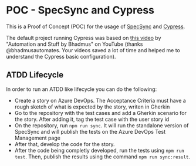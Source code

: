 # POC - SpecSync and Cypress

This is a Proof of Concept (POC) for the usage of [SpecSync](https://www.specsolutions.eu/specsync/) and [Cypress](https://www.cypress.io/).

The default project running Cypress was based on [this video](https://youtu.be/bboMTD-c2vc) by "Automation and Stuff by Bhadmus" on YouTube (thanks @bhadmusautomates. Your videos saved a lot of time and helped me to understand the Cypress basic configuration).

## ATDD Lifecycle

In order to run an ATDD like lifecycle you can do the following:

- Create a story on Azure DevOps. The Acceptance Criteria must have a rough sketch of what is expected by the story, writen in Gherkin
- Go to the repository with the test cases and add a Gherkin scenario for the story. After adding it, tag the test case with the user story id
- On the repository, run `npm run sync`. It will run the standalone version of SpecSync and will publish the tests on the Azure DevOps Test Management page
- After that, develop the code for the story.
- After the code being completly developed, run the tests using `npm run test`. Then, publish the results using the command `npm run sync:result`.
